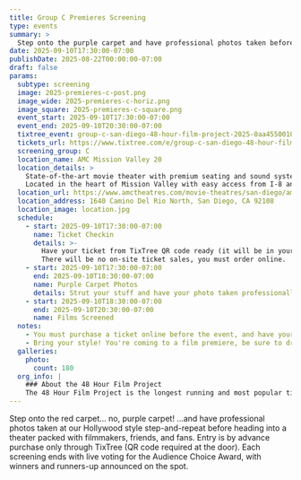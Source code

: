 ```yaml
---
title: Group C Premieres Screening
type: events
summary: >
  Step onto the purple carpet and have professional photos taken before heading into a theater packed with filmmakers, friends, and fans. Entry is by advance purchase only through TixTree.
date: 2025-09-10T17:30:00-07:00
publishDate: 2025-08-22T00:00:00-07:00
draft: false
params:
  subtype: screening
  image: 2025-premieres-c-post.png
  image_wide: 2025-premieres-c-horiz.png
  image_square: 2025-premieres-c-square.png
  event_start: 2025-09-10T17:30:00-07:00
  event_end: 2025-09-10T20:30:00-07:00
  tixtree_event: group-c-san-diego-48-hour-film-project-2025-0aa4550010ed
  tickets_url: https://www.tixtree.com/e/group-c-san-diego-48-hour-film-project-2025-0aa4550010ed
  screening_group: C
  location_name: AMC Mission Valley 20
  location_details: >
    State-of-the-art movie theater with premium seating and sound systems.
    Located in the heart of Mission Valley with easy access from I-8 and I-15.
  location_url: https://www.amctheatres.com/movie-theatres/san-diego/amc-mission-valley-20
  location_address: 1640 Camino Del Rio North, San Diego, CA 92108
  location_image: location.jpg
  schedule:
    - start: 2025-09-10T17:30:00-07:00
      name: Ticket Checkin
      details: >-
        Have your ticket from TixTree QR code ready (it will be in your email after purchase).
        There will be no on-site ticket sales, you must order online.
    - start: 2025-09-10T17:30:00-07:00
      end: 2025-09-10T18:30:00-07:00
      name: Purple Carpet Photos
      details: Strut your stuff and have your photo taken professionally at our hollywood-style backdrop.
    - start: 2025-09-10T18:30:00-07:00
      end: 2025-09-10T20:30:00-07:00
      name: Films Screened
  notes:
    - You must purchase a ticket online before the event, and have your emailed QR code ready. There will be no on-site ticket sales.
    - Bring your style! You're coming to a film premiere, be sure to dress to impress.
  galleries:
    photo:
      count: 180
  org_info: |
    ### About the 48 Hour Film Project
    The 48 Hour Film Project is the longest running and most popular timed filmmaking competition. Teams have just 48 hours to write, shoot, edit and score a short film. All films are screened in a real theater and compete for awards and recognition.
---
```

Step onto the red carpet... no, purple carpet! ...and have professional photos taken at our Hollywood style step-and-repeat before heading into a theater packed with filmmakers, friends, and fans. Entry is by advance purchase only through TixTree (QR code required at the door). Each screening ends with live voting for the Audience Choice Award, with winners and runners-up announced on the spot.
